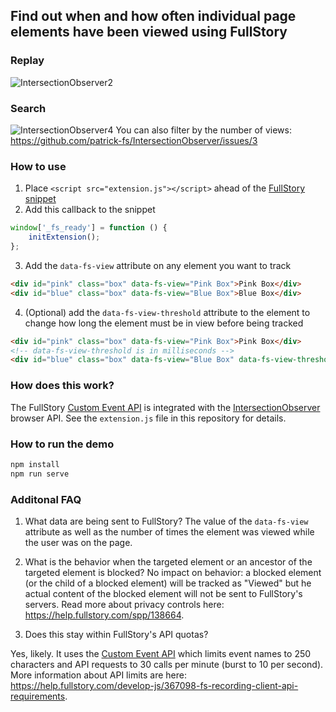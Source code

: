 ## Find out when and how often individual page elements have been viewed using FullStory
### Replay
![IntersectionObserver2](https://user-images.githubusercontent.com/45576380/56548378-f5aaa800-654d-11e9-82ec-1193519ccea0.gif)

### Search
![IntersectionObserver4](https://user-images.githubusercontent.com/45576380/56548466-27237380-654e-11e9-97e9-a345c715c5ca.gif)
You can also filter by the number of views: https://github.com/patrick-fs/IntersectionObserver/issues/3
### How to use
1. Place `<script src="extension.js"></script>` ahead of the [FullStory snippet](https://help.fullstory.com/using/recording-snippet)
2. Add this callback to the snippet
```JavaScript
window['_fs_ready'] = function () {
    initExtension();
};
```
3. Add the `data-fs-view` attribute on any element you want to track
```HTML
<div id="pink" class="box" data-fs-view="Pink Box">Pink Box</div>
<div id="blue" class="box" data-fs-view="Blue Box">Blue Box</div>
```
4. (Optional) add the `data-fs-view-threshold` attribute to the element to change how long the element must be in view before being tracked
```HTML
<div id="pink" class="box" data-fs-view="Pink Box">Pink Box</div>
<!-- data-fs-view-threshold is in milliseconds -->
<div id="blue" class="box" data-fs-view="Blue Box" data-fs-view-threshold="2000">Blue Box</div>
```
### How does this work?
The FullStory [Custom Event API](https://help.fullstory.com/develop-js/363565-fs-event-api-sending-custom-event-data-into-fullstory) is integrated with the [IntersectionObserver](https://webkit.org/blog/8582/intersectionobserver-in-webkit/) browser API. See the `extension.js` file in this repository for details.
### How to run the demo
```Bash
npm install
npm run serve
```
### Additonal FAQ
1. What data are being sent to FullStory?
The value of the `data-fs-view` attribute as well as the number of times the element was viewed while the user was on the page.

2. What is the behavior when the targeted element or an ancestor of the targeted element is blocked?
No impact on behavior: a blocked element (or the child of a blocked element) will be tracked as "Viewed" but he actual content of the blocked element will not be sent to FullStory's servers. Read more about privacy controls here: https://help.fullstory.com/spp/138664.

3. Does this stay within FullStory's API quotas?

Yes, likely. It uses the [Custom Event API](https://help.fullstory.com/develop-js/363565-fs-event-api-sending-custom-event-data-into-fullstory) which limits event names to 250 characters and API requests to 30 calls per minute (burst to 10 per second). More information about API limits are here: https://help.fullstory.com/develop-js/367098-fs-recording-client-api-requirements.
